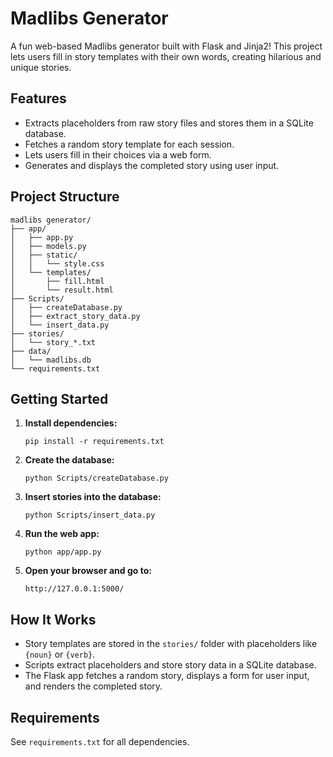 # Madlibs Generator

A fun web-based Madlibs generator built with Flask and Jinja2! This project lets users fill in story templates with their own words, creating hilarious and unique stories.

## Features

- Extracts placeholders from raw story files and stores them in a SQLite database.
- Fetches a random story template for each session.
- Lets users fill in their choices via a web form.
- Generates and displays the completed story using user input.

## Project Structure

```
madlibs generator/
├── app/
│   ├── app.py
│   ├── models.py
│   ├── static/
│   │   └── style.css
│   └── templates/
│       ├── fill.html
│       └── result.html
├── Scripts/
│   ├── createDatabase.py
│   ├── extract_story_data.py
│   └── insert_data.py
├── stories/
│   └── story_*.txt
├── data/
│   └── madlibs.db
└── requirements.txt
```

## Getting Started

1. **Install dependencies:**
   ```
   pip install -r requirements.txt
   ```

2. **Create the database:**
   ```
   python Scripts/createDatabase.py
   ```

3. **Insert stories into the database:**
   ```
   python Scripts/insert_data.py
   ```

4. **Run the web app:**
   ```
   python app/app.py
   ```

5. **Open your browser and go to:**
   ```
   http://127.0.0.1:5000/
   ```

## How It Works

- Story templates are stored in the `stories/` folder with placeholders like `{noun}` or `{verb}`.
- Scripts extract placeholders and store story data in a SQLite database.
- The Flask app fetches a random story, displays a form for user input, and renders the completed story.

## Requirements

See `requirements.txt` for all dependencies.

